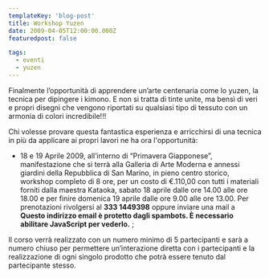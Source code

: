 ```yaml
---
templateKey: 'blog-post'
title: Workshop Yuzen
date: 2009-04-05T12:00:00.000Z
featuredpost: false

tags:
  - eventi
  - yuzen
---
```



Finalmente l’opportunità di apprendere un’arte centenaria come lo yuzen, la tecnica per dipingere i kimono. E non si tratta di tinte unite, ma bensì di veri e propri disegni che vengono riportati su qualsiasi tipo di tessuto con un armonia di colori incredibile!!! 

 Chi volesse provare questa fantastica esperienza e arricchirsi di una tecnica in più da applicare ai propri lavori ne ha ora l'opportunità: 


  - 18 e 19 Aprile 2009, all’interno di “Primavera Giapponese”, manifestazione che si terrà alla Galleria di Arte Moderna e annessi giardini della Repubblica di San Marino, in pieno centro storico, 
 workshop completo di 8 ore, per un costo di €.110,00 con tutti i materiali forniti dalla maestra Kataoka, sabato 18 aprile dalle ore 14.00 alle ore 18.00 e per finire domenica 19 aprile dalle ore 9.00 alle ore 13.00. Per prenotazioni rivolgersi al **333 1449398**  oppure inviare una mail a **Questo indirizzo email è protetto dagli spambots. È necessario abilitare JavaScript per vederlo.**  ; 

 Il corso verrà realizzato con un numero minimo di 5 partecipanti e sarà a numero chiuso per permettere un’interazione diretta con i partecipanti e la realizzazione di ogni singolo prodotto che potrà essere tenuto dal partecipante stesso. 

